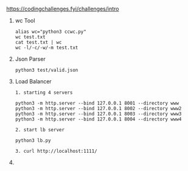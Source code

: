 https://codingchallenges.fyi/challenges/intro

1. wc Tool
   
   ```
   alias wc="python3 ccwc.py"
   wc test.txt
   cat test.txt | wc 
   wc -l/-c/-w/-m test.txt
   ```

2. Json Parser

    ```
    python3 test/valid.json
    ```


5. Load Balancer
  
   ```  
   1. starting 4 servers 

   python3 -m http.server --bind 127.0.0.1 8001 --directory www
   python3 -m http.server --bind 127.0.0.1 8002 --directory www2
   python3 -m http.server --bind 127.0.0.1 8003 --directory www3
   python3 -m http.server --bind 127.0.0.1 8004 --directory www4

   2. start lb server

   python3 lb.py

   3. curl http://localhost:1111/
   
   ```
   
6. 
